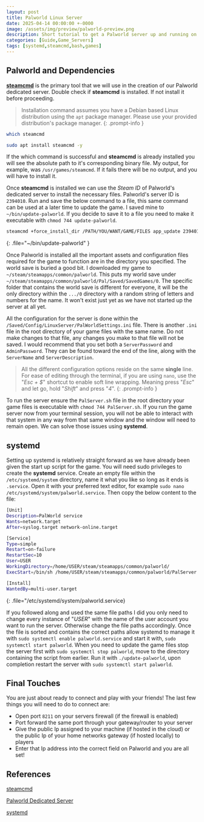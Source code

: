 ```yaml
---
layout: post
title: Palworld Linux Server
date: 2025-04-14 00:00:00 +-0000
image: /assets/img/preview/palworld-preview.png
description: Short tutorial to get a Palworld server up and running on Linux.
categories: [Guide,Game_Servers]
tags: [systemd,steamcmd,bash,games]
---
```


## Palworld and Dependencies

[__steamcmd__](https://developer.valvesoftware.com/wiki/SteamCMD) is the primary tool that we will use in the creation of our Palworld dedicated server. Double check if __steamcmd__ is installed. If not install it before proceeding.

> Installation command assumes you have a Debian based Linux distribution using the `apt` package manager. Please use your provided distribution's package manager.
{: .prompt-info }

```bash
which steamcmd

sudo apt install steamcmd -y
```

If the which command is successful and __steamcmd__ is already installed you will see the absolute path to it's corresponding binary file. My output, for example, was `/usr/games/steamcmd`. If it fails there will be no output, and you will have to install it.

Once __steamcmd__ is installed we can use the _Steam ID_ of Palworld's dedicated server to install the necessary files. Palworld's server ID is `2394010`. Run and save the below command to a file, this same command can be used at a later time to update the game. I saved mine to `~/bin/update-palworld`. If you decide to save it to a file you need to make it executable with `chmod 744 update-palworld`.

```bash
steamcmd +force_install_dir /PATH/YOU/WANT/GAME/FILES app_update 2394010 validate +exit
```
{: .file="~/bin/update-palworld" }

Once Palworld is installed all the important assets and configuration files required for the game to function are in the directory you specified. The world save is buried a good bit. I downloaded my game to `~/steam/steamapps/common/palworld`. This puts my world save under `~/steam/steamapps/common/palworld/Pal/Saved/SavedGames/0`. The specific folder that contains the world save is different for everyone, it will be the only directory within the `.../0` directory with a random string of letters and numbers for the name. It won't exist just yet as we have not started up the server at all yet.

All the configuration for the server is done within the `/Saved/Config/LinuxServer/PalWorldSettings.ini` file. There is another `.ini` file in the root directory of your game files with the same name. Do not make changes to that file, any changes you make to that file will not be saved. I would recommend that you set both a `ServerPassword` and `AdminPassword`. They can be found toward the end of the line, along with the `ServerName` and `ServerDescription`.

> All the different configuration options reside on the same __single__ line. For ease of editing through the terminal, if you are using `nano`, use the "_Esc + $_" shortcut to enable soft line wrapping. Meaning press "_Esc_" and let go, hold "_Shift_" and press "_4_".
{: .prompt-info }

To run the server ensure the `PalServer.sh` file in the root directory your game files is executable with `chmod 744 PalServer.sh`. If you run the game server now from your terminal session, you will not be able to interact with that system in any way from that same window and the window will need to remain open. We can solve those issues using __systemd__.

## systemd

Setting up systemd is relatively straight forward as we have already been given the start up script for the game. You will need sudo privileges to create the __systemd__ service. Create an empty file within the `/etc/systemd/system` directory, name it what you like so long as it ends is `.service`. Open it with your preferred text editor, for example `sudo nano /etc/systemd/system/palworld.service`. Then copy the below content to the file:

```bash
[Unit]
Description=PalWorld service
Wants=network.target
After=syslog.target network-online.target

[Service]
Type=simple
Restart=on-failure
RestartSec=10
User=USER
WorkingDirectory=/home/USER/steam/steamapps/common/palworld/
ExecStart=/bin/sh /home/USER/steam/steamapps/common/palworld/PalServer.sh

[Install]
WantedBy=multi-user.target
```
{: .file="/etc/systemd/system/palworld.service}

If you followed along and used the same file paths I did you only need to change every instance of "_USER_" with the name of the user account you want to run the server. Otherwise change the file paths accordingly. Once the file is sorted and contains the correct paths allow systemd to manage it with `sudo systemctl enable palworld.service` and start it with, `sudo systemctl start palworld`. When you need to update the game files stop the server first with `sudo systemctl stop palworld`, move to the directory containing the script from earlier. Run it with `./update-palworld`, upon completion restart the server with `sudo systemctl start palworld`.

## Final Touches

You are just about ready to connect and play with your friends! The last few things you will need to do to connect are:

* Open port `8211` on your servers firewall (if the firewall is enabled)
* Port forward the same port through your gateway/router to your server
* Give the public Ip assigned to your machine (if hosted in the cloud) or the public Ip of your home networks gateway (if hosted locally) to players
* Enter that Ip address into the correct field on Palworld and you are all set!

## References

[steamcmd](https://developer.valvesoftware.com/wiki/SteamCMD)

[Palworld Dedicated Server](https://docs.palworldgame.com/getting-started/deploy-dedicated-server/)

[systemd](https://systemd.io/)
